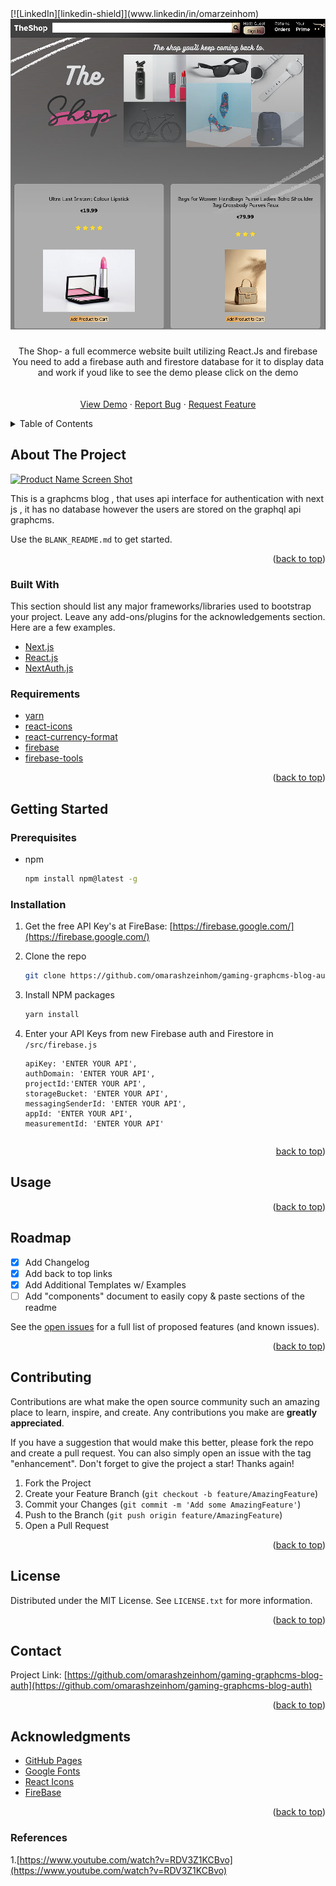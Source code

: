 <div id="top"></div>
[![LinkedIn][linkedin-shield]](www.linkedin/in/omarzeinhom)

<!-- PROJECT LOGO -->
<br />

<div align="center">
<kbd>
    <img src="img/screenshot.png" alt="Logo" width="600" height=""/>
    </kbd>

  <a href="https://github.com/omarashzeinhom/theshop-amazon-insipred-shop">
  </a>

  <h3 align="center"></h3>

  <p align="center">
The Shop- a full ecommerce website built utilizing React.Js and firebase
You need to add a firebase auth and firestore database for it to display data and work if youd like to see the demo please click on the demo
    <br />
    <br />
    <br />
    <a href="https://th3shop-8d8a3.web.app/">View Demo</a>
    ·
    <a href="https://github.com/omarashzeinhom/theshop-amazon-insipred-shop/issues">Report Bug</a>
    ·
    <a href="https://github.com/omarashzeinhom/theshop-amazon-insipred-shop/issues">Request Feature</a>
  </p>
</div>

<!-- TABLE OF CONTENTS -->
<details>
  <summary>Table of Contents</summary>
  <ol>
    <li>
      <a href="#about-the-project">About The Project</a>
      <ul>
        <li><a href="#built-with">Built With</a></li>
      </ul>
    </li>
    <li>
      <a href="#getting-started">Getting Started</a>
      <ul>
        <li><a href="#prerequisites">Prerequisites</a></li>
        <li><a href="#installation">Installation</a></li>
      </ul>
    </li>
    <li><a href="#usage">Usage</a></li>
    <li><a href="#roadmap">Roadmap</a></li>
    <li><a href="#contributing">Contributing</a></li>
    <li><a href="#license">License</a></li>
    <li><a href="#contact">Contact</a></li>
    <li><a href="#acknowledgments">Acknowledgments</a></li>
    <li><a href="#references">References</a></li>

  </ol>
</details>

<!-- ABOUT THE PROJECT -->

## About The Project

[![Product Name Screen Shot][product-screenshot]](https://oa-gaming-blog.vercel.app/)

This is a graphcms blog , that uses api interface for authentication with next js , it has no database however the users are stored on the graphql api graphcms.

Use the `BLANK_README.md` to get started.

<p align="right">(<a href="#top">back to top</a>)</p>

### Built With

This section should list any major frameworks/libraries used to bootstrap your project. Leave any add-ons/plugins for the acknowledgements section. Here are a few examples.

- [Next.js](https://nextjs.org/)
- [React.js](https://reactjs.org/)
- [NextAuth.js](https://next-auth.js.org/)

### Requirements

- [yarn](https://yarnpkg.com/)
- [react-icons](https://yarnpkg.com/package/react-icons)
- [react-currency-format](https://www.npmjs.com/package/react-currency-format)
- [firebase](https://yarnpkg.com/package/firebase)
- [firebase-tools](https://yarnpkg.com/package/firebase-tools)

<p align="right">(<a href="#top">back to top</a>)</p>

<!-- GETTING STARTED -->

## Getting Started

### Prerequisites

- npm
  ```sh
  npm install npm@latest -g
  ```

### Installation

1. Get the free API Key's at
   FireBase: [https://firebase.google.com/](https://firebase.google.com/)
2. Clone the repo
   ```sh
   git clone https://github.com/omarashzeinhom/gaming-graphcms-blog-auth
   ```
3. Install NPM packages
   ```sh
   yarn install
   ```
4. Enter your API Keys from new Firebase auth and Firestore in `/src/firebase.js`

   ```
   apiKey: 'ENTER YOUR API',
   authDomain: 'ENTER YOUR API',
   projectId:'ENTER YOUR API',
   storageBucket: 'ENTER YOUR API',
   messagingSenderId: 'ENTER YOUR API',
   appId: 'ENTER YOUR API',
   measurementId: 'ENTER YOUR API'
   ```

   ```

   ```

<p align="right"><a href="#top">back to top</a>)</p>

<!-- USAGE EXAMPLES -->

## Usage

<p align="right">(<a href="#top">back to top</a>)</p>

<!-- ROADMAP -->

## Roadmap

- [x] Add Changelog
- [x] Add back to top links
- [x] Add Additional Templates w/ Examples
- [ ] Add "components" document to easily copy & paste sections of the readme

See the [open issues](https://github.com/omarashzeinhom/gaming-graphcms-blog-auth/issues) for a full list of proposed features (and known issues).

<p align="right">(<a href="#top">back to top</a>)</p>

<!-- CONTRIBUTING -->

## Contributing

Contributions are what make the open source community such an amazing place to learn, inspire, and create. Any contributions you make are **greatly appreciated**.

If you have a suggestion that would make this better, please fork the repo and create a pull request. You can also simply open an issue with the tag "enhancement".
Don't forget to give the project a star! Thanks again!

1. Fork the Project
2. Create your Feature Branch (`git checkout -b feature/AmazingFeature`)
3. Commit your Changes (`git commit -m 'Add some AmazingFeature'`)
4. Push to the Branch (`git push origin feature/AmazingFeature`)
5. Open a Pull Request

<p align="right">(<a href="#top">back to top</a>)</p>

<!-- LICENSE -->

## License

Distributed under the MIT License. See `LICENSE.txt` for more information.

<p align="right">(<a href="#top">back to top</a>)</p>

<!-- CONTACT -->

## Contact

Project Link: [https://github.com/omarashzeinhom/gaming-graphcms-blog-auth](https://github.com/omarashzeinhom/gaming-graphcms-blog-auth)

<p align="right">(<a href="#top">back to top</a>)</p>

<!-- ACKNOWLEDGMENTS -->

## Acknowledgments

- [GitHub Pages](https://pages.github.com)
- [Google Fonts](https://fonts.google.com/)
- [React Icons](https://react-icons.github.io/react-icons/search)
- [FireBase](https://firebase.google.com/)

<p align="right">(<a href="#top">back to top</a>)</p>

### References

1.[https://www.youtube.com/watch?v=RDV3Z1KCBvo](https://www.youtube.com/watch?v=RDV3Z1KCBvo)

<!-- MARKDOWN LINKS & IMAGES -->
<!-- https://www.markdownguide.org/basic-syntax/#reference-style-links -->

[forks-shield]: https://img.shields.io/github/forks/othneildrew/Best-README-Template.svg?style=for-the-badge
[forks-url]: https://github.com/omarashzeinhom/gaming-graphcms-blog-auth/network/members
[linkedin-shield]: https://img.shields.io/badge/-LinkedIn-black.svg?style=for-the-badge&logo=linkedin&colorB=555
[linkedin-url]: https://www.linkedin.com/in/omar-abdelrahman-7602a9126/?challengeId=AQEV9iEfbhe5gAAAAX-mimK5NgF_ZhhgsWKnBK9_zqyaTZckcCE79DjQV-8dXVQnAYfVBYBjqhTy_kV030w0LcR3fKRVV8IgyQ&submissionId=02a9350a-f50a-de16-1a87-3ca3b148e71a
[product-screenshot]: img/gaming-blog-screen-shot.jpg

